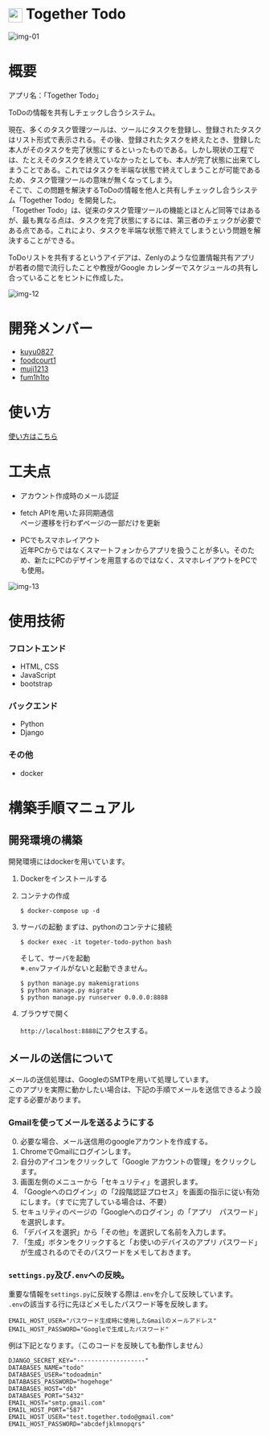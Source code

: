 # <img src="md_img/logo.ico" style="height: 1em; vertical-align: middle"> Together Todo
![img-01](md_img/img-01.png)

# 概要
アプリ名：「Together Todo」

ToDoの情報を共有しチェックし合うシステム。

現在、多くのタスク管理ツールは、ツールにタスクを登録し、登録されたタスクはリスト形式で表示される。その後、登録されたタスクを終えたとき、登録した本人がそのタスクを完了状態にするといったものである。しかし現状の工程では、たとえそのタスクを終えていなかったとしても、本人が完了状態に出来てしまうことである。これではタスクを半端な状態で終えてしまうことが可能であるため、タスク管理ツールの意味が無くなってしまう。<br>
そこで、この問題を解決するToDoの情報を他人と共有しチェックし合うシステム「Together Todo」を開発した。<br>
「Together Todo」は、従来のタスク管理ツールの機能とほとんど同等ではあるが、最も異なる点は、タスクを完了状態にするには、第三者のチェックが必要である点である。これにより、タスクを半端な状態で終えてしまうという問題を解決することができる。

ToDoリストを共有するというアイデアは、Zenlyのような位置情報共有アプリが若者の間で流行したことや教授がGoogle カレンダーでスケジュールの共有し合っていることをヒントに作成した。

![img-12](md_img/img-12.JPG)

# 開発メンバー
- [kuyu0827](https://github.com/kuyu0827)
- [foodcourt1](https://github.com/foodcourt1)
- [muji1213](https://github.com/muji1213)
- [fum1h1to](https://github.com/fum1h1to)

# 使い方
[使い方はこちら](/README-howto.md)

# 工夫点
- アカウント作成時のメール認証
- fetch APIを用いた非同期通信<br>
  ページ遷移を行わずページの一部だけを更新

- PCでもスマホレイアウト<br>
  近年PCからではなくスマートフォンからアプリを扱うことが多い。そのため、新たにPCのデザインを用意するのではなく、スマホレイアウトをPCでも使用。

![img-13](md_img/img-13.png)

# 使用技術
### フロントエンド
- HTML, CSS 
- JavaScript
- bootstrap

### バックエンド
- Python
- Django

### その他
- docker

# 構築手順マニュアル

## 開発環境の構築
開発環境にはdockerを用いています。

1. Dockerをインストールする

2. コンテナの作成
    ```
    $ docker-compose up -d
    ```

3. サーバの起動
    まずは、pythonのコンテナに接続
    ```
    $ docker exec -it togeter-todo-python bash
    ```

    そして、サーバを起動<br>
    ※```.env```ファイルがないと起動できません。
    ```
    $ python manage.py makemigrations
    $ python manage.py migrate
    $ python manage.py runserver 0.0.0.0:8888
    ```

4. ブラウザで開く

    ```http://localhost:8888```にアクセスする。

## メールの送信について
メールの送信処理は、GoogleのSMTPを用いて処理しています。<br>
このアプリを実際に動かしたい場合は、下記の手順でメールを送信できるよう設定する必要があります。

### Gmailを使ってメールを送るようにする
0. 必要な場合、メール送信用のgoogleアカウントを作成する。
1. ChromeでGmailにログインします。
2. 自分のアイコンをクリックして「Google アカウントの管理」をクリックします。
3. 画面左側のメニューから「セキュリティ」を選択します。
4. 「Googleへのログイン」の「2段階認証プロセス」を画面の指示に従い有効にします。（すでに完了している場合は、不要）
5. セキュリティのページの「Googleへのログイン」の「アプリ　パスワード」を選択します。
6. 「デバイスを選択」から「その他」を選択して名前を入力します。
7. 「生成」ボタンをクリックすると「お使いのデバイスのアプリ パスワード」が生成されるのでそのパスワードをメモしておきます。

### ```settings.py```及び```.env```への反映。
重要な情報を```settings.py```に反映する際は```.env```を介して反映しています。<br>
```.env```の該当する行に先ほどメモしたパスワード等を反映します。

```
EMAIL_HOST_USER="パスワード生成時に使用したGmailのメールアドレス"
EMAIL_HOST_PASSWORD="Googleで生成したパスワード"
```

例は下記となります。（このコードを反映しても動作しません）
```
DJANGO_SECRET_KEY="-------------------"
DATABASES_NAME="todo"
DATABASES_USER="todoadmin"
DATABASES_PASSWORD="hogehoge"
DATABASES_HOST="db"
DATABASES_PORT="5432"
EMAIL_HOST="smtp.gmail.com"
EMAIL_HOST_PORT="587"
EMAIL_HOST_USER="test.together.todo@gmail.com"
EMAIL_HOST_PASSWORD="abcdefjklmnopqrs"
```
